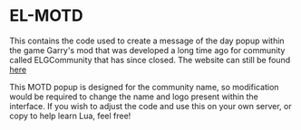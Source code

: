 # EL-MOTD
This contains the code used to create a message of the day popup within the game Garry's mod that was developed a long time ago for community called ELGCommunity that has since closed. The website can still be found [here](https://www.metallicgloss.com/projects/elgcommunity/ "ELGCommunity")

This MOTD popup is designed for the community name, so modification would be required to change the name and logo present within the interface. If you wish to adjust the code and use this on your own server, or copy to help learn Lua, feel free!